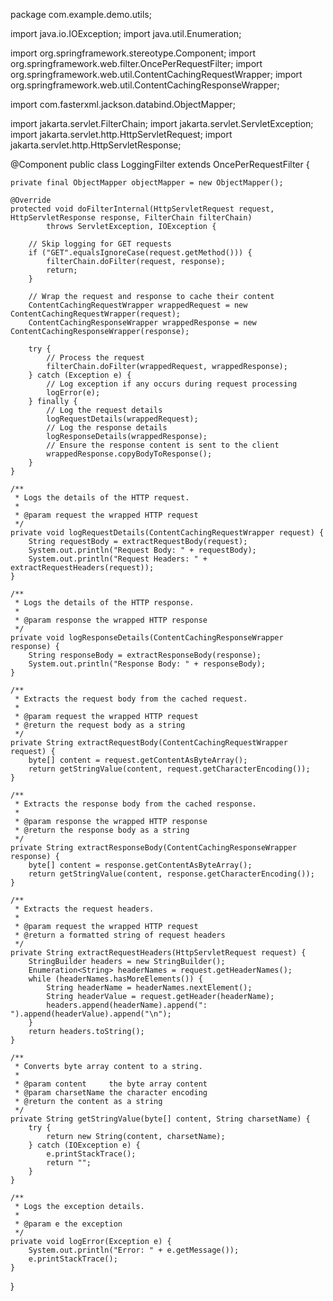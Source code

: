 package com.example.demo.utils;

import java.io.IOException;
import java.util.Enumeration;

import org.springframework.stereotype.Component;
import org.springframework.web.filter.OncePerRequestFilter;
import org.springframework.web.util.ContentCachingRequestWrapper;
import org.springframework.web.util.ContentCachingResponseWrapper;

import com.fasterxml.jackson.databind.ObjectMapper;

import jakarta.servlet.FilterChain;
import jakarta.servlet.ServletException;
import jakarta.servlet.http.HttpServletRequest;
import jakarta.servlet.http.HttpServletResponse;

@Component
public class LoggingFilter extends OncePerRequestFilter {

    private final ObjectMapper objectMapper = new ObjectMapper();

    @Override
    protected void doFilterInternal(HttpServletRequest request, HttpServletResponse response, FilterChain filterChain)
            throws ServletException, IOException {

        // Skip logging for GET requests
        if ("GET".equalsIgnoreCase(request.getMethod())) {
            filterChain.doFilter(request, response);
            return;
        }

        // Wrap the request and response to cache their content
        ContentCachingRequestWrapper wrappedRequest = new ContentCachingRequestWrapper(request);
        ContentCachingResponseWrapper wrappedResponse = new ContentCachingResponseWrapper(response);

        try {
            // Process the request
            filterChain.doFilter(wrappedRequest, wrappedResponse);
        } catch (Exception e) {
            // Log exception if any occurs during request processing
            logError(e);
        } finally {
            // Log the request details
            logRequestDetails(wrappedRequest);
            // Log the response details
            logResponseDetails(wrappedResponse);
            // Ensure the response content is sent to the client
            wrappedResponse.copyBodyToResponse();
        }
    }

    /**
     * Logs the details of the HTTP request.
     *
     * @param request the wrapped HTTP request
     */
    private void logRequestDetails(ContentCachingRequestWrapper request) {
        String requestBody = extractRequestBody(request);
        System.out.println("Request Body: " + requestBody);
        System.out.println("Request Headers: " + extractRequestHeaders(request));
    }

    /**
     * Logs the details of the HTTP response.
     *
     * @param response the wrapped HTTP response
     */
    private void logResponseDetails(ContentCachingResponseWrapper response) {
        String responseBody = extractResponseBody(response);
        System.out.println("Response Body: " + responseBody);
    }

    /**
     * Extracts the request body from the cached request.
     *
     * @param request the wrapped HTTP request
     * @return the request body as a string
     */
    private String extractRequestBody(ContentCachingRequestWrapper request) {
        byte[] content = request.getContentAsByteArray();
        return getStringValue(content, request.getCharacterEncoding());
    }

    /**
     * Extracts the response body from the cached response.
     *
     * @param response the wrapped HTTP response
     * @return the response body as a string
     */
    private String extractResponseBody(ContentCachingResponseWrapper response) {
        byte[] content = response.getContentAsByteArray();
        return getStringValue(content, response.getCharacterEncoding());
    }

    /**
     * Extracts the request headers.
     *
     * @param request the wrapped HTTP request
     * @return a formatted string of request headers
     */
    private String extractRequestHeaders(HttpServletRequest request) {
        StringBuilder headers = new StringBuilder();
        Enumeration<String> headerNames = request.getHeaderNames();
        while (headerNames.hasMoreElements()) {
            String headerName = headerNames.nextElement();
            String headerValue = request.getHeader(headerName);
            headers.append(headerName).append(": ").append(headerValue).append("\n");
        }
        return headers.toString();
    }

    /**
     * Converts byte array content to a string.
     *
     * @param content     the byte array content
     * @param charsetName the character encoding
     * @return the content as a string
     */
    private String getStringValue(byte[] content, String charsetName) {
        try {
            return new String(content, charsetName);
        } catch (IOException e) {
            e.printStackTrace();
            return "";
        }
    }

    /**
     * Logs the exception details.
     *
     * @param e the exception
     */
    private void logError(Exception e) {
        System.out.println("Error: " + e.getMessage());
        e.printStackTrace();
    }
}
